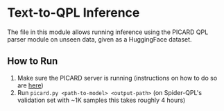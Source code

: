 # Text-to-QPL Inference

The file in this module allows running inference using the PICARD QPL parser module on unseen data, given as a HuggingFace dataset.

## How to Run

1. Make sure the PICARD server is running (instructions on how to do so are [here](https://github.com/bgunlp/qpl/tree/main/qpl-parser))
2. Run `picard.py <path-to-model> <output-path>` (on Spider-QPL's validation set with ~1K samples this takes roughly 4 hours)
